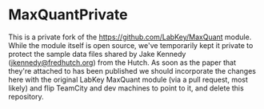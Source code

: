 # MaxQuantPrivate

This is a private fork of the https://github.com/LabKey/MaxQuant module. While the module itself
is open source, we've temporarily kept it private to protect the sample data files shared by Jake
Kennedy (jkennedy@fredhutch.org) from the Hutch. As soon as the paper that they're attached to has 
been published we should incorporate the changes here with the original LabKey MaxQuant module 
(via a pull request, most likely) and flip TeamCity and dev machines to point to it, and delete 
this repository.
